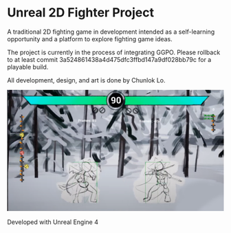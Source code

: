 # Unreal 2D Fighter Project

A traditional 2D fighting game in development intended as a self-learning opportunity and a platform to explore fighting game ideas.

The project is currently in the process of integrating GGPO. Please rollback to at least commit 3a524861438a4d475dfc3ffbd147a9df028bb79c for a playable build.

All development, design, and art is done by Chunlok Lo.

![Screenshot](.\img\2020-06-22.png)

Developed with Unreal Engine 4